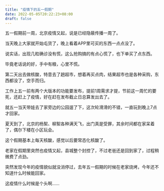 ```yaml
---
title: "疫情下的五一假期"
date: 2022-05-05T20:22:23+08:00
draft: false
---
```


五一假期前一周，北京疫情又起，说是已经隐蔽传播一周了。

当天晚上大家就开始屯货了，晚上看着APP里可买的东西一点点没了。

说实话，出现几粒确诊没有慌，这么抢购搞的有点心慌了，也下单买了点东西。

毕竟老话说的好，手中有粮，心里不慌。

第二天出去做核酸，特意去了趟超市，想着再买点肉，结果超市也是各种采购，东西都没了，空手而归。

工作上五一前有两个大版本的功能要发布，提前1周需求才提，节前这一周忙的要死，还赶上了疫情，好在赶在发布截止日总算发出去了。

就五一当天带娃去了家旁边的公园遛了下，这次轮滑滑的不错，一直玩到晚上7点才回家。

夏天到了，北京的杨絮、柳絮各种满天飞，出门真是受罪，其余时间都在家呆着了，偶尔下楼在小区玩会。

这个假期基本上每天核酸，感觉以后要常态化核酸了。

老家在假期里突然也疫情又起，县城整个封控了，不过老爸还是回到家了，过程稍微费了点劲。

突然发现今年的疫情貌似就没消停过，去年五一假期的时候在老家烧烤，今年还不知道什么时候能回家。

这疫情什么时候是个头啊……